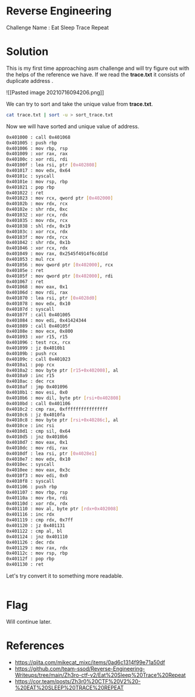# Reverse Engineering

Challenge Name : Eat Sleep Trace Repeat

# Solution
This is my first time approaching asm challenge and will try figure out with the helps of the reference we have. If we read the **trace.txt** it consists of duplicate address .

![[Pasted image 20210716094206.png]]

We can try to sort and take the unique value from **trace.txt**.

```bash
cat trace.txt | sort -u > sort_trace.txt
```

Now we will have sorted and unique value of address.

```bash
0x401000 : call 0x401068
0x401005 : push rbp
0x401006 : mov rbp, rsp
0x401009 : xor rax, rax
0x40100c : xor rdi, rdi
0x40100f : lea rsi, ptr [0x402808]
0x401017 : mov edx, 0x64
0x40101c : syscall 
0x40101e : mov rsp, rbp
0x401021 : pop rbp
0x401022 : ret 
0x401023 : mov rcx, qword ptr [0x402000]
0x40102b : mov rdx, rcx
0x40102e : shr rdx, 0xc
0x401032 : xor rcx, rdx
0x401035 : mov rdx, rcx
0x401038 : shl rdx, 0x19
0x40103c : xor rcx, rdx
0x40103f : mov rdx, rcx
0x401042 : shr rdx, 0x1b
0x401046 : xor rcx, rdx
0x401049 : mov rax, 0x2545f4914f6cdd1d
0x401053 : mul rcx
0x401056 : mov qword ptr [0x402000], rcx
0x40105e : ret 
0x40105f : mov qword ptr [0x402000], rdi
0x401067 : ret 
0x401068 : mov eax, 0x1
0x40106d : mov rdi, rax
0x401070 : lea rsi, ptr [0x4028d0]
0x401078 : mov edx, 0x10
0x40107d : syscall 
0x40107f : call 0x401005
0x401084 : mov edi, 0x41424344
0x401089 : call 0x40105f
0x40108e : mov ecx, 0x800
0x401093 : xor r15, r15
0x401096 : test rcx, rcx
0x401099 : jz 0x4010b1
0x40109b : push rcx
0x40109c : call 0x401023
0x4010a1 : pop rcx
0x4010a2 : mov byte ptr [r15+0x402008], al
0x4010a9 : inc r15
0x4010ac : dec rcx
0x4010af : jmp 0x401096
0x4010b1 : mov esi, 0x0
0x4010b6 : mov dil, byte ptr [rsi+0x402808]
0x4010bd : call 0x401106
0x4010c2 : cmp rax, 0xffffffffffffffff
0x4010c6 : jz 0x4010fa
0x4010c8 : mov byte ptr [rsi+0x40286c], al
0x4010ce : inc rsi
0x4010d1 : cmp sil, 0x64
0x4010d5 : jnz 0x4010b6
0x4010d7 : mov eax, 0x1
0x4010dc : mov rdi, rax
0x4010df : lea rsi, ptr [0x4028e1]
0x4010e7 : mov edx, 0x10
0x4010ec : syscall 
0x4010ee : mov eax, 0x3c
0x4010f3 : mov edi, 0x0
0x4010f8 : syscall 
0x401106 : push rbp
0x401107 : mov rbp, rsp
0x40110a : mov rbx, rdi
0x40110d : xor rdx, rdx
0x401110 : mov al, byte ptr [rdx+0x402008]
0x401116 : inc rdx
0x401119 : cmp rdx, 0x7ff
0x401120 : jz 0x401131
0x401122 : cmp al, bl
0x401124 : jnz 0x401110
0x401126 : dec rdx
0x401129 : mov rax, rdx
0x40112c : mov rsp, rbp
0x40112f : pop rbp
0x401130 : ret 
```

Let's try convert it to something more readable.

```c

```


# Flag

Will continue later.

# References
- https://qiita.com/mikecat_mixc/items/0ad6c1314f99e71a50df
- https://github.com/team-ssod/Reverse-Engineering-Writeups/tree/main/Zh3ro-ctf-v2/Eat%20Sleep%20Trace%20Repeat
- https://cor.team/posts/Zh3r0%20CTF%20V2%20-%20EAT%20SLEEP%20TRACE%20REPEAT